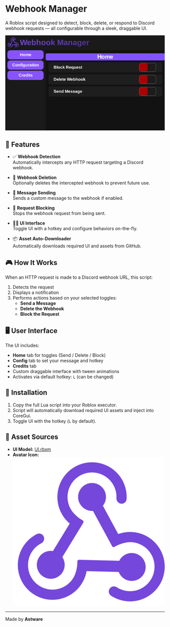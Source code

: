 # Webhook Manager

A Roblox script designed to detect, block, delete, or respond to Discord webhook requests — all configurable through a sleek, draggable UI.

![Preview](https://raw.githubusercontent.com/ScripterTSBG/Webhook-Manager/refs/heads/main/image.png)

## 📌 Features

- ✅ **Webhook Detection**  
  Automatically intercepts any HTTP request targeting a Discord webhook.

- 🧹 **Webhook Deletion**  
  Optionally deletes the intercepted webhook to prevent future use.

- 📩 **Message Sending**  
  Sends a custom message to the webhook if enabled.

- 🚫 **Request Blocking**  
  Stops the webhook request from being sent.

- 🧑‍💻 **UI Interface**  
  Toggle UI with a hotkey and configure behaviors on-the-fly.

- 📦 **Asset Auto-Downloader**  
  Automatically downloads required UI and assets from GitHub.

## 🎮 How It Works

When an HTTP request is made to a Discord webhook URL, this script:
1. Detects the request
2. Displays a notification
3. Performs actions based on your selected toggles:
   - **Send a Message**
   - **Delete the Webhook**
   - **Block the Request**

## 🖥️ User Interface

The UI includes:
- **Home** tab for toggles (Send / Delete / Block)
- **Config** tab to set your message and hotkey
- **Credits** tab
- Custom draggable interface with tween animations
- Activates via default hotkey: `L` (can be changed)

## 🔧 Installation

1. Copy the full Lua script into your Roblox executor.
2. Script will automatically download required UI assets and inject into CoreGui.
3. Toggle UI with the hotkey (`L` by default).

## 📁 Asset Sources

- **UI Model:** [UI.rbxm](https://github.com/ScripterTSBG/Webhook-Manager/raw/refs/heads/main/UI.rbxm)  
- **Avatar Icon:** ![Webhook Icon](https://raw.githubusercontent.com/ScripterTSBG/Webhook-Manager/refs/heads/main/webhook.png)

---

Made by **Astware**
